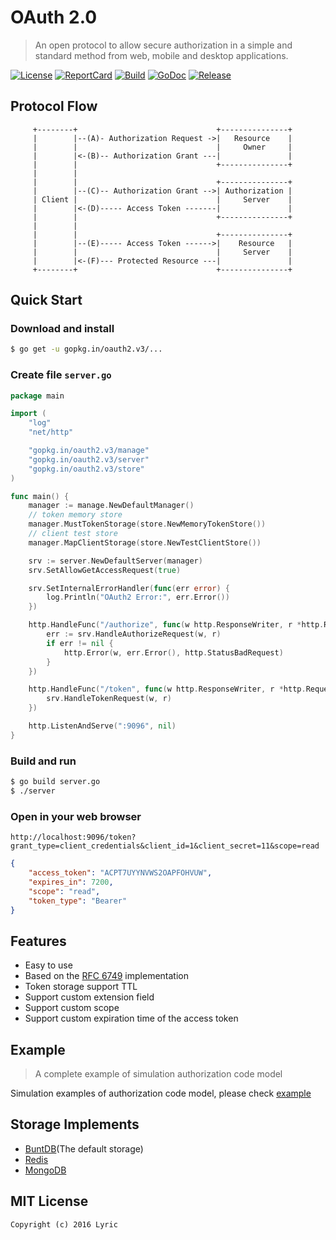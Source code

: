 # OAuth 2.0

>  An open protocol to allow secure authorization in a simple and standard method from web, mobile and desktop applications.

[![License][License-Image]][License-Url] [![ReportCard][ReportCard-Image]][ReportCard-Url] [![Build][Build-Status-Image]][Build-Status-Url] [![GoDoc][GoDoc-Image]][GoDoc-Url] [![Release][Release-Image]][Release-Url] 

## Protocol Flow

```
     +--------+                               +---------------+
     |        |--(A)- Authorization Request ->|   Resource    |
     |        |                               |     Owner     |
     |        |<-(B)-- Authorization Grant ---|               |
     |        |                               +---------------+
     |        |
     |        |                               +---------------+
     |        |--(C)-- Authorization Grant -->| Authorization |
     | Client |                               |     Server    |
     |        |<-(D)----- Access Token -------|               |
     |        |                               +---------------+
     |        |
     |        |                               +---------------+
     |        |--(E)----- Access Token ------>|    Resource   |
     |        |                               |     Server    |
     |        |<-(F)--- Protected Resource ---|               |
     +--------+                               +---------------+
```

## Quick Start

### Download and install

``` bash
$ go get -u gopkg.in/oauth2.v3/...
```

### Create file `server.go`

``` go
package main

import (
	"log"
	"net/http"

	"gopkg.in/oauth2.v3/manage"
	"gopkg.in/oauth2.v3/server"
	"gopkg.in/oauth2.v3/store"
)

func main() {
	manager := manage.NewDefaultManager()
	// token memory store
	manager.MustTokenStorage(store.NewMemoryTokenStore())
	// client test store
	manager.MapClientStorage(store.NewTestClientStore())

	srv := server.NewDefaultServer(manager)
	srv.SetAllowGetAccessRequest(true)

	srv.SetInternalErrorHandler(func(err error) {
		log.Println("OAuth2 Error:", err.Error())
	})

	http.HandleFunc("/authorize", func(w http.ResponseWriter, r *http.Request) {
		err := srv.HandleAuthorizeRequest(w, r)
		if err != nil {
			http.Error(w, err.Error(), http.StatusBadRequest)
		}
	})

	http.HandleFunc("/token", func(w http.ResponseWriter, r *http.Request) {
		srv.HandleTokenRequest(w, r)
	})

	http.ListenAndServe(":9096", nil)
}
```

### Build and run

``` bash
$ go build server.go
$ ./server
```

### Open in your web browser

```
http://localhost:9096/token?grant_type=client_credentials&client_id=1&client_secret=11&scope=read
```

``` json
{
    "access_token": "ACPT7UYYNVWS2OAPFOHVUW",
    "expires_in": 7200,
    "scope": "read",
    "token_type": "Bearer"
}
```

## Features

* Easy to use
* Based on the [RFC 6749](https://tools.ietf.org/html/rfc6749) implementation
* Token storage support TTL
* Support custom extension field
* Support custom scope
* Support custom expiration time of the access token

## Example

> A complete example of simulation authorization code model

Simulation examples of authorization code model, please check [example](/example)

## Storage Implements

* [BuntDB](https://github.com/tidwall/buntdb)(The default storage)
* [Redis](https://github.com/go-oauth2/redis)
* [MongoDB](https://github.com/go-oauth2/mongo)

## MIT License

```
Copyright (c) 2016 Lyric
```

[License-Url]: http://opensource.org/licenses/MIT
[License-Image]: https://img.shields.io/npm/l/express.svg
[Build-Status-Url]: https://travis-ci.org/go-oauth2/oauth2
[Build-Status-Image]: https://travis-ci.org/go-oauth2/oauth2.svg?branch=master
[Release-Url]: https://github.com/go-oauth2/oauth2/releases/tag/v3.4.8
[Release-image]: http://img.shields.io/badge/release-v3.4.8-1eb0fc.svg
[ReportCard-Url]: https://goreportcard.com/report/gopkg.in/oauth2.v3
[ReportCard-Image]: https://goreportcard.com/badge/gopkg.in/oauth2.v3
[GoDoc-Url]: https://godoc.org/gopkg.in/oauth2.v3
[GoDoc-Image]: https://godoc.org/gopkg.in/oauth2.v3?status.svg